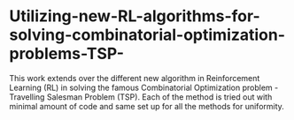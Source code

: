 # Utilizing-new-RL-algorithms-for-solving-combinatorial-optimization-problems-TSP-
This work extends over the different new algorithm in Reinforcement Learning (RL) in solving the famous Combinatorial Optimization problem - Travelling Salesman Problem (TSP). Each of the method is tried out with minimal amount of code and same set up for all the methods for uniformity. 
